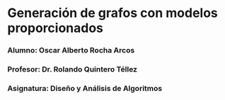 # Generación de grafos con modelos proporcionados
### Alumno: Oscar Alberto Rocha Arcos
### Profesor: Dr. Rolando Quintero Téllez
### Asignatura: Diseño y Análisis de Algoritmos
